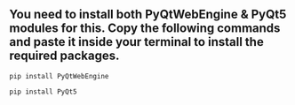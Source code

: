 ## You need to install both PyQtWebEngine & PyQt5 modules for this. Copy the following commands and paste it inside your terminal to install the required packages.

`pip install PyQtWebEngine`

`pip install PyQt5`
